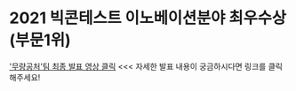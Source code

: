 # 2021 빅콘테스트 이노베이션분야 최우수상 (부문1위)

['무량공처'팀 최종 발표 영상 클릭](https://www.youtube.com/watch?v=bx2k0cbR4bE) <<< 자세한 발표 내용이 궁금하시다면 링크를 클릭해주세요!

